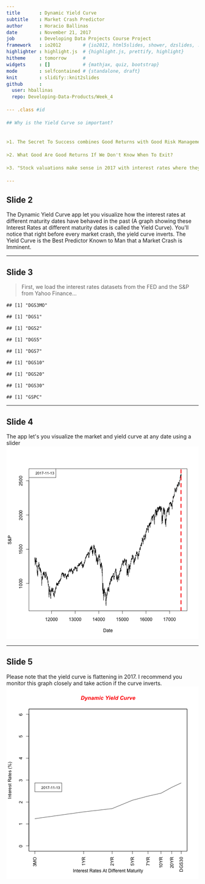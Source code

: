 ```yaml
---
title       : Dynamic Yield Curve
subtitle    : Market Crash Predictor
author      : Horacio Ballinas
date        : November 21, 2017 
job         : Developing Data Projects Course Project
framework   : io2012        # {io2012, html5slides, shower, dzslides, ...}
highlighter : highlight.js  # {highlight.js, prettify, highlight}
hitheme     : tomorrow      # 
widgets     : []            # {mathjax, quiz, bootstrap}
mode        : selfcontained # {standalone, draft}
knit        : slidify::knit2slides
github      :
  user: hballinas
  repo: Developing-Data-Products/Week_4

--- .class #id 

## Why is the Yield Curve so important?


>1. The Secret To Success combines Good Returns with Good Risk Management

>2. What Good Are Good Returns If We Don't Know When To Exit?

>3. "Stock valuations make sense in 2017 with interest rates where they are" - Warren Buffett

---
```

## Slide 2

The Dynamic Yield Curve app let you visualize how the interest rates at different maturity dates have behaved in the past (A graph showing these Interest Rates at different maturity dates is called the Yield Curve).  You'll notice that right before every market crash, the yield curve inverts. The Yield Curve is the Best Predictor Known to Man that a Market Crash is Imminent. 

---
## Slide 3
> First, we load the interest rates datasets from the FED and the S&P from Yahoo Finance...

```
## [1] "DGS3MO"
```

```
## [1] "DGS1"
```

```
## [1] "DGS2"
```

```
## [1] "DGS5"
```

```
## [1] "DGS7"
```

```
## [1] "DGS10"
```

```
## [1] "DGS20"
```

```
## [1] "DGS30"
```

```
## [1] "GSPC"
```

---
## Slide 4

The app let's you visualize the market and yield curve at any date using a slider
![plot of chunk unnamed-chunk-2](figure/unnamed-chunk-2-1.png)

---
## Slide 5
Please note that the yield curve is flattening in 2017.  I recommend you monitor this graph closely and take action if the curve inverts.  
![plot of chunk unnamed-chunk-3](figure/unnamed-chunk-3-1.png)


